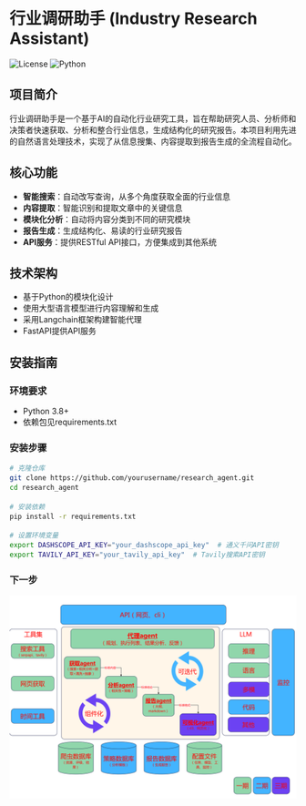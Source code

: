 # 行业调研助手 (Industry Research Assistant)

![License](https://img.shields.io/badge/license-MIT-blue.svg)
![Python](https://img.shields.io/badge/python-3.8%2B-brightgreen)

## 项目简介

行业调研助手是一个基于AI的自动化行业研究工具，旨在帮助研究人员、分析师和决策者快速获取、分析和整合行业信息，生成结构化的研究报告。本项目利用先进的自然语言处理技术，实现了从信息搜集、内容提取到报告生成的全流程自动化。

## 核心功能

- **智能搜索**：自动改写查询，从多个角度获取全面的行业信息
- **内容提取**：智能识别和提取文章中的关键信息
- **模块化分析**：自动将内容分类到不同的研究模块
- **报告生成**：生成结构化、易读的行业研究报告
- **API服务**：提供RESTful API接口，方便集成到其他系统

## 技术架构

- 基于Python的模块化设计
- 使用大型语言模型进行内容理解和生成
- 采用Langchain框架构建智能代理
- FastAPI提供API服务

## 安装指南

### 环境要求

- Python 3.8+
- 依赖包见requirements.txt

### 安装步骤

```bash
# 克隆仓库
git clone https://github.com/yourusername/research_agent.git
cd research_agent

# 安装依赖
pip install -r requirements.txt

# 设置环境变量
export DASHSCOPE_API_KEY="your_dashscope_api_key"  # 通义千问API密钥
export TAVILY_API_KEY="your_tavily_api_key"  # Tavily搜索API密钥
```
### 下一步
![这是图片](行业研究助手.png "research_agent plan")

